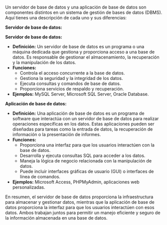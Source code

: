 
Un servidor de base de datos y una aplicación de base de datos son componentes distintos en un sistema de gestión de bases de datos (DBMS). Aquí tienes una descripción de cada uno y sus diferencias:


**Servidor de base de datos:**

**Servidor de base de datos:**

- **Definición:** Un servidor de base de datos es un programa o una máquina dedicada que gestiona y proporciona acceso a una base de datos. Es responsable de gestionar el almacenamiento, la recuperación y la manipulación de los datos.
- **Funciones:**
    - Controla el acceso concurrente a la base de datos.
    - Gestiona la seguridad y la integridad de los datos.
    - Ejecuta consultas y comandos de base de datos.
    - Proporciona servicios de respaldo y recuperación.
- **Ejemplos:** MySQL Server, Microsoft SQL Server, Oracle Database.

**Aplicación de base de datos:**

- **Definición:** Una aplicación de base de datos es un programa de software que interactúa con un servidor de base de datos para realizar operaciones específicas en los datos. Estas aplicaciones pueden ser diseñadas para tareas como la entrada de datos, la recuperación de información o la presentación de informes.
- **Funciones:**
    - Proporciona una interfaz para que los usuarios interactúen con la base de datos.
    - Desarrolla y ejecuta consultas SQL para acceder a los datos.
    - Maneja la lógica de negocio relacionada con la manipulación de datos.
    - Puede incluir interfaces gráficas de usuario (GUI) o interfaces de línea de comandos.
- **Ejemplos:** Microsoft Access, PHPMyAdmin, aplicaciones web personalizadas.


En resumen, el servidor de base de datos proporciona la infraestructura para almacenar y gestionar datos, mientras que la aplicación de base de datos proporciona la interfaz para que los usuarios interactúen con esos datos. Ambos trabajan juntos para permitir un manejo eficiente y seguro de la información almacenada en una base de datos.